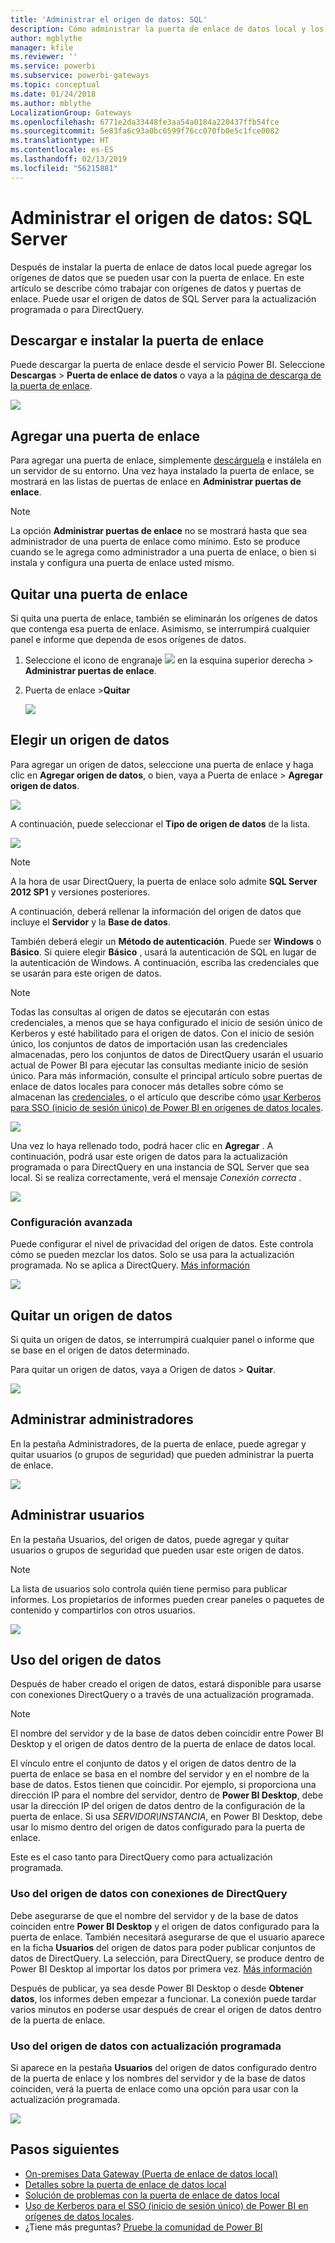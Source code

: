 ```yaml
---
title: 'Administrar el origen de datos: SQL'
description: Cómo administrar la puerta de enlace de datos local y los orígenes de datos que pertenecen a esa puerta de enlace.
author: mgblythe
manager: kfile
ms.reviewer: ''
ms.service: powerbi
ms.subservice: powerbi-gateways
ms.topic: conceptual
ms.date: 01/24/2018
ms.author: mblythe
LocalizationGroup: Gateways
ms.openlocfilehash: 6771e2da33448fe3aa54a0184a220437ffb54fce
ms.sourcegitcommit: 5e83fa6c93a0bc6599f76cc070fb0e5c1fce0082
ms.translationtype: HT
ms.contentlocale: es-ES
ms.lasthandoff: 02/13/2019
ms.locfileid: "56215881"
---
```

# <a name="manage-your-data-source---sql-server"></a>Administrar el origen de datos: SQL Server
Después de instalar la puerta de enlace de datos local puede agregar los orígenes de datos que se pueden usar con la puerta de enlace. En este artículo se describe cómo trabajar con orígenes de datos y puertas de enlace. Puede usar el origen de datos de SQL Server para la actualización programada o para DirectQuery.

## <a name="download-and-install-the-gateway"></a>Descargar e instalar la puerta de enlace
Puede descargar la puerta de enlace desde el servicio Power BI. Seleccione **Descargas** > **Puerta de enlace de datos** o vaya a la [página de descarga de la puerta de enlace](https://go.microsoft.com/fwlink/?LinkId=698861).

![](media/service-gateway-enterprise-manage-sql/powerbi-download-data-gateway.png)

## <a name="add-a-gateway"></a>Agregar una puerta de enlace
Para agregar una puerta de enlace, simplemente [descárguela](https://go.microsoft.com/fwlink/?LinkId=698861) e instálela en un servidor de su entorno. Una vez haya instalado la puerta de enlace, se mostrará en las listas de puertas de enlace en **Administrar puertas de enlace**.

> [!NOTE]
> La opción **Administrar puertas de enlace** no se mostrará hasta que sea administrador de una puerta de enlace como mínimo. Esto se produce cuando se le agrega como administrador a una puerta de enlace, o bien si instala y configura una puerta de enlace usted mismo.
> 
> 

## <a name="remove-a-gateway"></a>Quitar una puerta de enlace
Si quita una puerta de enlace, también se eliminarán los orígenes de datos que contenga esa puerta de enlace.  Asimismo, se interrumpirá cualquier panel e informe que dependa de esos orígenes de datos.

1. Seleccione el icono de engranaje ![](media/service-gateway-enterprise-manage-sql/pbi_gearicon.png) en la esquina superior derecha > **Administrar puertas de enlace**.
2. Puerta de enlace >**Quitar**
   
   ![](media/service-gateway-enterprise-manage-sql/datasourcesettings7.png)

## <a name="add-a-data-source"></a>Elegir un origen de datos
Para agregar un origen de datos, seleccione una puerta de enlace y haga clic en **Agregar origen de datos**, o bien, vaya a Puerta de enlace > **Agregar origen de datos**.

![](media/service-gateway-enterprise-manage-sql/datasourcesettings1.png)

A continuación, puede seleccionar el **Tipo de origen de datos** de la lista.

![](media/service-gateway-enterprise-manage-sql/datasourcesettings2.png)

> [!NOTE]
> A la hora de usar DirectQuery, la puerta de enlace solo admite **SQL Server 2012 SP1** y versiones posteriores.
> 
> 

A continuación, deberá rellenar la información del origen de datos que incluye el **Servidor** y la **Base de datos**.  

También deberá elegir un **Método de autenticación**.  Puede ser **Windows** o **Básico**.  Si quiere elegir **Básico** , usará la autenticación de SQL en lugar de la autenticación de Windows. A continuación, escriba las credenciales que se usarán para este origen de datos.

> [!NOTE]
> Todas las consultas al origen de datos se ejecutarán con estas credenciales, a menos que se haya configurado el inicio de sesión único de Kerberos y esté habilitado para el origen de datos. Con el inicio de sesión único, los conjuntos de datos de importación usan las credenciales almacenadas, pero los conjuntos de datos de DirectQuery usarán el usuario actual de Power BI para ejecutar las consultas mediante inicio de sesión único. Para más información, consulte el principal artículo sobre puertas de enlace de datos locales para conocer más detalles sobre cómo se almacenan las [credenciales](service-gateway-onprem.md#credentials), o el artículo que describe cómo [usar Kerberos para SSO (inicio de sesión único) de Power BI en orígenes de datos locales](service-gateway-sso-kerberos.md).
> 
> 

![](media/service-gateway-enterprise-manage-sql/datasourcesettings3.png)

Una vez lo haya rellenado todo, podrá hacer clic en **Agregar** .  A continuación, podrá usar este origen de datos para la actualización programada o para DirectQuery en una instancia de SQL Server que sea local. Si se realiza correctamente, verá el mensaje *Conexión correcta* .

![](media/service-gateway-enterprise-manage-sql/datasourcesettings4.png)

### <a name="advanced-settings"></a>Configuración avanzada
Puede configurar el nivel de privacidad del origen de datos. Este controla cómo se pueden mezclar los datos. Solo se usa para la actualización programada. No se aplica a DirectQuery. [Más información](https://support.office.com/article/Privacy-levels-Power-Query-CC3EDE4D-359E-4B28-BC72-9BEE7900B540)

![](media/service-gateway-enterprise-manage-sql/datasourcesettings9.png)

## <a name="remove-a-data-source"></a>Quitar un origen de datos
Si quita un origen de datos, se interrumpirá cualquier panel o informe que se base en el origen de datos determinado.  

Para quitar un origen de datos, vaya a Origen de datos > **Quitar**.

![](media/service-gateway-enterprise-manage-sql/datasourcesettings6.png)

## <a name="manage-administrators"></a>Administrar administradores
En la pestaña Administradores, de la puerta de enlace, puede agregar y quitar usuarios (o grupos de seguridad) que pueden administrar la puerta de enlace.

![](media/service-gateway-enterprise-manage-sql/datasourcesettings8.png)

## <a name="manage-users"></a>Administrar usuarios
En la pestaña Usuarios, del origen de datos, puede agregar y quitar usuarios o grupos de seguridad que pueden usar este origen de datos.

> [!NOTE]
> La lista de usuarios solo controla quién tiene permiso para publicar informes. Los propietarios de informes pueden crear paneles o paquetes de contenido y compartirlos con otros usuarios.
> 
> 

![](media/service-gateway-enterprise-manage-sql/datasourcesettings5.png)

## <a name="using-the-data-source"></a>Uso del origen de datos
Después de haber creado el origen de datos, estará disponible para usarse con conexiones DirectQuery o a través de una actualización programada.

> [!NOTE]
> El nombre del servidor y de la base de datos deben coincidir entre Power BI Desktop y el origen de datos dentro de la puerta de enlace de datos local.
> 
> 

El vínculo entre el conjunto de datos y el origen de datos dentro de la puerta de enlace se basa en el nombre del servidor y en el nombre de la base de datos. Estos tienen que coincidir. Por ejemplo, si proporciona una dirección IP para el nombre del servidor, dentro de **Power BI Desktop**, debe usar la dirección IP del origen de datos dentro de la configuración de la puerta de enlace. Si usa *SERVIDOR\INSTANCIA*, en Power BI Desktop, debe usar lo mismo dentro del origen de datos configurado para la puerta de enlace.

Este es el caso tanto para DirectQuery como para actualización programada.

### <a name="using-the-data-source-with-directquery-connections"></a>Uso del origen de datos con conexiones de DirectQuery
Debe asegurarse de que el nombre del servidor y de la base de datos coinciden entre **Power BI Desktop** y el origen de datos configurado para la puerta de enlace. También necesitará asegurarse de que el usuario aparece en la ficha **Usuarios** del origen de datos para poder publicar conjuntos de datos de DirectQuery. La selección, para DirectQuery, se produce dentro de Power BI Desktop al importar los datos por primera vez. [Más información](desktop-use-directquery.md)

Después de publicar, ya sea desde Power BI Desktop o desde **Obtener datos**, los informes deben empezar a funcionar. La conexión puede tardar varios minutos en poderse usar después de crear el origen de datos dentro de la puerta de enlace.

### <a name="using-the-data-source-with-scheduled-refresh"></a>Uso del origen de datos con actualización programada
Si aparece en la pestaña **Usuarios** del origen de datos configurado dentro de la puerta de enlace y los nombres del servidor y de la base de datos coinciden, verá la puerta de enlace como una opción para usar con la actualización programada.

![](media/service-gateway-enterprise-manage-sql/powerbi-gateway-enterprise-schedule-refresh.png)

## <a name="next-steps"></a>Pasos siguientes
* [On-premises Data Gateway (Puerta de enlace de datos local)](service-gateway-onprem.md)  
* [Detalles sobre la puerta de enlace de datos local](service-gateway-onprem-indepth.md)  
* [Solución de problemas con la puerta de enlace de datos local](service-gateway-onprem-tshoot.md)
* [Uso de Kerberos para el SSO (inicio de sesión único) de Power BI en orígenes de datos locales](service-gateway-sso-kerberos.md). 
* ¿Tiene más preguntas? [Pruebe la comunidad de Power BI](http://community.powerbi.com/)

